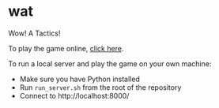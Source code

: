 # wat

Wow! A Tactics!

To play the game online,
[click here](https://cheeselord.github.io/wat/src/game.html).

<!-- Relative link: [click here](src/game.html) -->
<!-- Root of the github.io page: https://cheeselord.github.io/wat/ -->

To run a local server and play the game on your own machine:

* Make sure you have Python installed
* Run `run_server.sh` from the root of the repository
* Connect to http://localhost:8000/

